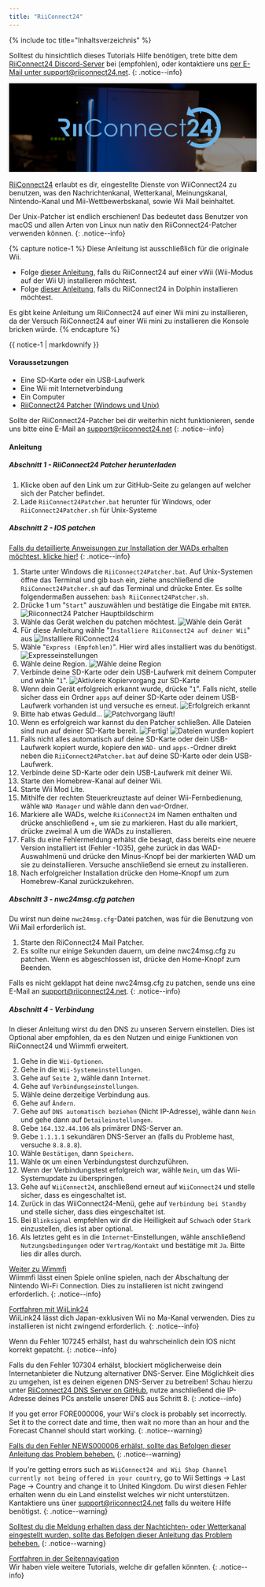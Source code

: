 ```yaml
---
title: "RiiConnect24"
---
```


{% include toc title="Inhaltsverzeichnis" %}

Solltest du hinsichtlich dieses Tutorials Hilfe benötigen, trete bitte dem [RiiConnect24 Discord-Server](https://discord.gg/rc24) bei (empfohlen), oder kontaktiere uns [per E-Mail unter support@riiconnect24.net](mailto:support@riiconnect24.net).
{: .notice--info}

![RiiConnect24-Logo](/images/WiiRC24Logo.jpg)

[RiiConnect24](https://rc24.xyz/) erlaubt es dir, eingestellte Dienste von WiiConnect24 zu benutzen, was den Nachrichtenkanal, Wetterkanal, Meinungskanal, Nintendo-Kanal und Mii-Wettbewerbskanal, sowie Wii Mail beinhaltet.

Der Unix-Patcher ist endlich erschienen! Das bedeutet dass Benutzer von macOS und allen Arten von Linux nun nativ den RiiConnect24-Patcher verwenden können.
{: .notice--info}

{% capture notice-1 %}
Diese Anleitung ist aus­schließ­lich für die originale Wii.

- Folge [dieser Anleitung](riiconnect24-vwii), falls du RiiConnect24 auf einer vWii (Wii-Modus auf der Wii U) installieren möchtest.
- Folge [dieser Anleitung](riiconnect24-dolphin), falls du RiiConnect24 in Dolphin installieren möchtest.

Es gibt keine Anleitung um RiiConnect24 auf einer Wii mini zu installieren, da der Versuch RiiConnect24 auf einer Wii mini zu installieren die Konsole bricken würde.
{% endcapture %}

<div class="notice--warning">{{ notice-1 | markdownify }}</div>

#### Voraussetzungen

* Eine SD-Karte oder ein USB-Laufwerk
* Eine Wii mit Internetverbindung
* Ein Computer
* [RiiConnect24 Patcher (Windows und Unix)](https://github.com/RiiConnect24/RiiConnect24-Patcher/releases)

Sollte der RiiConnect24-Patcher bei dir weiterhin nicht funktionieren, sende uns bitte eine E-Mail an support@riiconnect24.net
{: .notice--info}

#### Anleitung

##### Abschnitt 1 - RiiConnect24 Patcher herunterladen

1. Klicke oben auf den Link um zur GitHub-Seite zu gelangen auf welcher sich der Patcher befindet.
2. Lade `RiiConnect24Patcher.bat` herunter für Windows, oder `RiiConnect24Patcher.sh` für Unix-Systeme

##### Abschnitt 2 - IOS patchen

[Falls du detaillierte Anweisungen zur Installation der WADs erhalten möchtest, klicke hier!](wiimodlite)
{: .notice--info}

1. Starte unter Windows die `RiiConnect24Patcher.bat`. Auf Unix-Systemen öffne das Terminal und gib `bash` ein, ziehe anschließend die `RiiConnect24Patcher.sh` auf das Terminal und drücke Enter. Es sollte folgendermaßen aussehen: `bash RiiConnect24Patcher.sh`.
2. Drücke 1 um "`Start`" auszuwählen und bestätige die Eingabe mit `ENTER`. ![Riiconnect24 Patcher Hauptbildschirm](/images/RC24_Patcher/1.PNG)
3. Wähle das Gerät welchen du patchen möchtest. ![Wähle dein Gerät](/images/RC24_Patcher/2.PNG)
4. Für diese Anleitung wähle "`Installiere RiiConnect24 auf deiner Wii`" aus ![Installiere RiiConnect24](/images/RC24_Patcher/3.PNG)
5. Wähle "`Express (Empfohlen)`". Hier wird alles installiert was du benötigst. ![Expresseinstellungen](/images/RC24_Patcher/4.PNG)
6. Wähle deine Region. ![Wähle deine Region](/images/RC24_Patcher/5.PNG)
7. Verbinde deine SD-Karte oder dein USB-Laufwerk mit deinem Computer und wähle "`1`". ![Aktiviere Kopiervorgang zur SD-Karte](/images/RC24_Patcher/6.PNG)
8. Wenn dein Gerät erfolgreich erkannt wurde, drücke "`1`". Falls nicht, stelle sicher dass ein Ordner `apps` auf deiner SD-Karte oder deinem USB-Laufwerk vorhanden ist und versuche es erneut. ![Erfolgreich erkannt](/images/RC24_Patcher/7.PNG)
9. Bitte hab etwas Geduld... ![Patchvorgang läuft!](/images/RC24_Patcher/8.PNG)
10. Wenn es erfolgreich war kannst du den Patcher schließen. Alle Dateien sind nun auf deiner SD-Karte bereit. ![Fertig!](/images/RC24_Patcher/9.PNG) ![Dateien wurden kopiert](/images/RC24_Patcher/10.PNG)
11. Falls nicht alles automatisch auf deine SD-Karte oder dein USB-Laufwerk kopiert wurde, kopiere den `WAD-` und `apps-`-Ordner direkt neben die `RiiConnect24Patcher.bat` auf deine SD-Karte oder dein USB-Laufwerk.
12. Verbinde deine SD-Karte oder dein USB-Laufwerk mit deiner Wii.
13. Starte den Homebrew-Kanal auf deiner Wii.
14. Starte Wii Mod Lite.
15. Mithilfe der rechten Steuerkreuztaste auf deiner Wii-Fernbedienung, wähle `WAD Manager` und wähle dann den `wad`-Ordner.
16. Markiere alle WADs, welche `RiiConnect24` im Namen enthalten und drücke anschließend +, um sie zu markieren. Hast du alle markiert, drücke zweimal A um die WADs zu installieren.
17. Falls du eine Fehlermeldung erhälst die besagt, dass bereits eine neuere Version installiert ist (Fehler -1035), gehe zurück in das WAD-Auswahlmenü und drücke den Minus-Knopf bei der markierten WAD um sie zu deinstallieren. Versuche anschließend sie erneut zu installieren.
18. Nach erfolgreicher Installation drücke den Home-Knopf um zum Homebrew-Kanal zurückzukehren.

##### Abschnitt 3 - nwc24msg.cfg patchen

Du wirst nun deine `nwc24msg.cfg`-Datei patchen, was für die Benutzung von Wii Mail erforderlich ist.

1. Starte den RiiConnect24 Mail Patcher.
2. Es sollte nur einige Sekunden dauern, um deine nwc24msg.cfg zu patchen. Wenn es abgeschlossen ist, drücke den Home-Knopf zum Beenden.

Falls es nicht geklappt hat deine nwc24msg.cfg zu patchen, sende uns eine E-Mail an [support@riiconnect24.net](mailto:support@riiconnect24.net).
{: .notice--info}

##### Abschnitt 4 - Verbindung

In dieser Anleitung wirst du den DNS zu unseren Servern einstellen. Dies ist Optional aber empfohlen, da es den Nutzen und einige Funktionen von RiiConnect24 und Wiimmfi erweitert.

1. Gehe in die `Wii-Optionen`.
2. Gehe in die `Wii-Systemeinstellungen`.
3. Gehe auf `Seite 2`, wähle dann `Internet`.
4. Gehe auf `Verbindungseinstellungen`.
5. Wähle deine derzeitige Verbindung aus.
6. Gehe auf `Ändern`.
7. Gehe auf `DNS automatisch beziehen` (Nicht IP-Adresse), wähle dann `Nein` und gehe dann auf `Detaileinstellungen`.
8. Gebe `164.132.44.106` als primärer DNS-Server an.
9. Gebe `1.1.1.1` sekundären DNS-Server an (falls du Probleme hast, versuche `8.8.8.8`).
10. Wähle `Bestätigen`, dann `Speichern`.
11. Wähle `OK` um einen Verbindungstest durchzuführen.
12. Wenn der Verbindungstest erfolgreich war, wähle `Nein`, um das Wii-Systemupdate zu überspringen.
13. Gehe auf `WiiConnect24`, anschließend erneut auf `WiiConnect24` und stelle sicher, dass es eingeschaltet ist.
14. Zurück in das WiiConnect24-Menü, gehe auf `Verbindung bei Standby` und stelle sicher, dass dies eingeschaltet ist.
15. Bei `Blinksignal` empfehlen wir dir die Heilligkeit auf `Schwach` oder `Stark` einzustellen, dies ist aber optional.
16. Als letztes geht es in die `Internet`-Einstellungen, wähle anschließend `Nutzungsbedingungen` oder `Vertrag/Kontakt` und bestätige mit `Ja`. Bitte lies dir alles durch.


[Weiter zu Wimmfi](wiimmfi)<br> Wiimmfi lässt einen Spiele online spielen, nach der Abschaltung der Nintendo Wi-Fi Connection. Dies zu installieren ist nicht zwingend erforderlich.
{: .notice--info}

[Fortfahren mit WiiLink24](wiilink24)<br> WiiLink24 lässt dich Japan-exklusiven Wii no Ma-Kanal verwenden. Dies zu installieren ist nicht zwingend erforderlich.
{: .notice--info}

Wenn du Fehler 107245 erhälst, hast du wahrscheinlich dein IOS nicht korrekt gepatcht.
{: .notice--info}

Falls du den Fehler 107304 erhälst, blockiert möglicherweise dein Internetanbieter die Nutzung alternativer DNS-Server. Eine Möglichkeit dies zu umgehen, ist es deinen eigenen DNS-Server zu betreiben! Schau hierzu unter [RiiConnect24 DNS Server on GitHub](https://github.com/RiiConnect24/DNS-Server), nutze anschließend die IP-Adresse deines PCs anstelle unserer DNS aus Schritt 8.
{: .notice--info}

If you get error FORE000006, your Wii's clock is probably set incorrectly. Set it to the correct date and time, then wait no more than an hour and the Forecast Channel should start working.
{: .notice--warning}

[Falls du den Fehler NEWS000006 erhälst, sollte das Befolgen dieser Anleitung das Problem beheben.](news000006)
{: .notice--warning}

If you're getting errors such as `WiiConnect24 and Wii Shop Channel currently not being offered in your country`, go to Wii Settings -> Last Page -> Country and change it to United Kingdom. Du wirst diesen Fehler erhalten wenn du ein Land einstellst welches wir nicht unterstützen. Kantaktiere uns üner [support@riiconnect24.net](mailto:support@riiconnect24.net) falls du weitere Hilfe benötigst.
{: .notice--warning}

[Solltest du die Meldung erhalten dass der Nachtichten- oder Wetterkanal eingestellt wurden, sollte das Befolgen dieser Anleitung das Problem beheben.](deleting-vffs)
{: .notice--warning}

[Fortfahren in der Seitennavigation](site-navigation)<br> Wir haben viele weitere Tutorials, welche dir gefallen könnten.
{: .notice--info}
